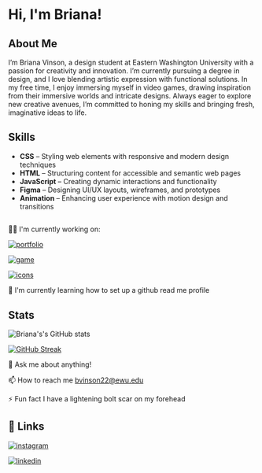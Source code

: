 

# Hi, I'm Briana! 


##  About Me
I’m Briana Vinson, a design student at Eastern Washington University with a passion for creativity and innovation. I’m currently pursuing a degree in design, and I love blending artistic expression with functional solutions. In my free time, I enjoy immersing myself in video games, drawing inspiration from their immersive worlds and intricate designs. Always eager to explore new creative avenues, I’m committed to honing my skills and bringing fresh, imaginative ideas to life.


##  Skills


- **CSS** – Styling web elements with responsive and modern design techniques  
- **HTML** – Structuring content for accessible and semantic web pages  
- **JavaScript** – Creating dynamic interactions and functionality  
- **Figma** – Designing UI/UX layouts, wireframes, and prototypes  
- **Animation** – Enhancing user experience with motion design and transitions











## 
👩‍💻 I'm currently working on:

[![portfolio](https://img.shields.io/badge/my_portfolio-blue?style=for-the-badge&logo=ko-fi&logoColor=pink)](https://portfolio-page-bv-368.netlify.app/)


[![game](https://img.shields.io/badge/my_game-hotpink?style=for-the-badge&logo=ko-fi&logoColor=blue)](https://platformer-game-bv.netlify.app/)

[![icons](https://img.shields.io/badge/my_icons-blue?style=for-the-badge&logo=ko-fi&logoColor=pink)](https://animated-icons-with-css-project.netlify.app/)

🧠 I'm currently learning how to set up a github read me profile



## Stats




![Briana's's GitHub stats](https://github-readme-stats.vercel.app/api?username=bvinson22&theme=radical&show_icons=true) 

[![GitHub Streak](https://github-readme-streak-stats.herokuapp.com/?user=bvinson22&theme=radical&show_icons=true)](https://git.io/streak-stats)

💬 Ask me about anything!

📫 How to reach me bvinson22@ewu.edu


⚡️ Fun fact I have a lightening bolt scar on my forehead


## 🔗 Links
[![instagram](https://img.shields.io/badge/Instagram-purple?style=for-the-badge&logo=ko-fi&logoColor=pink)](https://www.instagram.com/browncoco_nut)


[![linkedin](https://img.shields.io/badge/linkedin-hotpink?style=for-the-badge&logo=ko-fi&logoColor=blue)](https://www.linkedin.com/)




